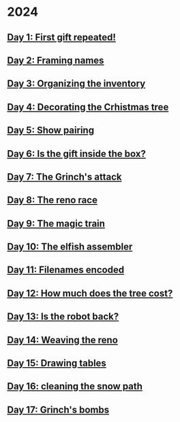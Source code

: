 # 2024

## [Day 1: First gift repeated!](./day1)

## [Day 2: Framing names](./day2)

## [Day 3: Organizing the inventory](./day3)

## [Day 4: Decorating the Crhistmas tree](./day4)

## [Day 5: Show pairing](./day5)

## [Day 6: Is the gift inside the box?](./day6)

## [Day 7: The Grinch's attack](./day7)

## [Day 8: The reno race](./day8)

## [Day 9: The magic train](./day9)

## [Day 10: The elfish assembler](./day10)

## [Day 11: Filenames encoded](./day11)

## [Day 12: How much does the tree cost?](./day12)

## [Day 13: Is the robot back?](./day13)

## [Day 14: Weaving the reno](./day14)

## [Day 15: Drawing tables](./day15)

## [Day 16: cleaning the snow path](./day16)

## [Day 17: Grinch's bombs](./day17)
